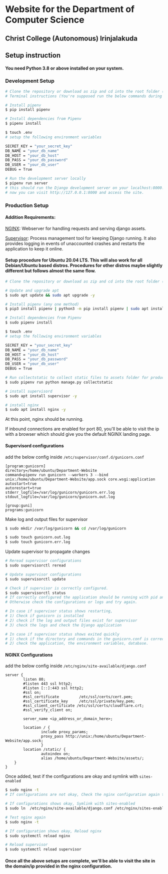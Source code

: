 # Website for the Department of Computer Science
## Christ College (Autonomous) Irinjalakuda

## Setup instruction

#### You need Python 3.8 or above installed on your system.


### Development Setup
```bash
# Clone the repository or download as zip and cd into the root folder (Department-Website)
# Terminal instructions (You're supposed run the below commands during the initial setup)

# Install pipenv 
$ pip install pipenv

# Install dependencies from Pipenv
$ pipenv install

$ touch .env
# setup the following environment variables

SECRET_KEY = "your_secret_key"
DB_NAME = "your_db_name"
DB_HOST = "your_db_host"
DB_PASS = "your_db_password"
DB_USER = "your_db_user"
DEBUG = True

# Run the development server locally
$ pipenv run server
# this should run the Django development server on your localhost:8000.
# now you can visit http://127.0.0.1:8000 and access the site.
```


### Production Setup

#### Addition Requirements:

[NGINX](https://nginx.org/en/): Webserver for handling requests and serving django assets.

[Supervisor](http://supervisord.org/): Process management tool for keeping Django running. It also provides logging in events of unaccounted crashes and restarts the application to keep it online.


#### Setup procedure for Ubuntu 20.04 LTS. This will also work for all Debian/Ubuntu based distros. Procedures for other distros maybe slightly different but follows almost the same flow.
```bash
# Clone the repository or download as zip and cd into the root folder (Department-Website)

# Update and upgrade apt
$ sudo apt update && sudo apt upgrade -y

# Install pipenv (any one method)
$ pip3 install pipenv | python3 -m pip install pipenv | sudo apt install pipenv -y

# Install dependencies from Pipenv
$ sudo pipenv install

$ touch .env
# setup the following environment variables

SECRET_KEY = "your_secret_key"
DB_NAME = "your_db_name"
DB_HOST = "your_db_host"
DB_PASS = "your_db_password"
DB_USER = "your_db_user"
DEBUG = True

# Run collectstatic to collect static files to assets folder for production
$ sudo pipenv run python manage.py collectstatic

# install supervisord
$ sudo apt install supervisor -y

# install nginx
$ sudo apt install nginx -y
```
At this point, nginx should be running. 

If inbound connections are enabled for port 80, you'll be able to visit the ip with a browser which should give you the default NGINX landing page.

#### Supervisord configurations
add the below config inside `/etc/supervisor/conf.d/gunicorn.conf`
```shell
[program:gunicorn]
directory=/home/ubuntu/Department-Website
command=pipenv run gunicorn --workers 3 --bind unix:/home/ubuntu/Department-Website/app.sock core.wsgi:application
autostart=true
autorestart=true
stderr_logfile=/var/log/gunicorn/gunicorn.err.log
stdout_logfile=/var/log/gunicorn/gunicorn.out.log

[group:guni]
programs:gunicorn
```

Make log and output files for supervisor
```bash
$ sudo mkdir /var/log/gunicorn && cd /var/log/gunicorn

$ sudo touch gunicorn.out.log
$ sudo touch gunicorn.err.log
```
Update supervisor to propagate changes

```bash
# Reread supervisor configurations
$ sudo supervisorctl reread

# Update supervisor configurations
$ sudo supervisorctl update

# Check if supervisor is correctly configured. 
$ sudo supervisorctl status
# If correctly configured the application should be running with pid and shows uptime. 
# Otherwise check the configurations or logs and try again.

# In case if supervisor status shows restarting, 
# 1) Check if gunicorn is installed 
# 2) check if the log and output files exist for supervisor
# 3) check the logs and check the Django application

# In case if supervisor status shows exited quickly
# 1) check if the directory and commands in the gunicorn.conf is correct
# 2) check the application, the environment variables, database.
```

#### NGINX Configurations

add the below config inside `/etc/nginx/site-available/django.conf`

```shell
server {
        listen 80;
        #listen 443 ssl http2;
        #listen [::]:443 ssl http2;
        #ssl on;
        #ssl_certificate         /etc/ssl/certs/cert.pem;
        #ssl_certificate_key     /etc/ssl/private/key.pem;
        #ssl_client_certificate /etc/ssl/certs/cloudflare.crt;
        #ssl_verify_client on;

        server_name <ip_address_or_domain_here>;

        location / {
                include proxy_params;
                proxy_pass http://unix:/home/ubuntu/Department-Website/app.sock;
                }
        location /static/ {
                autoindex on;
                alias /home/ubuntu/Department-Website/assets/;
    }   
}
```
Once added, test if the configurations are okay and symlink with `sites-enabled`

```bash
$ sudo nginx -t
# If configurations are not okay, Check the nginx configuration again to see if paths added are correct

# If configurations shows okay, Symlink with sites-enabled
$ sudo ln  /etc/nginx/site-available/django.conf /etc/nginx/sites-enabled

# Test nginx again
$ sudo nginx -t

# If configuration shows okay, Reload nginx
$ sudo systemctl reload nginx

# Reload supervisor
$ sudo systemctl reload supervisor
```

#### Once all the above setups are complete, we'll be able to visit the site in the domain/ip provided in the nginx configuration.
